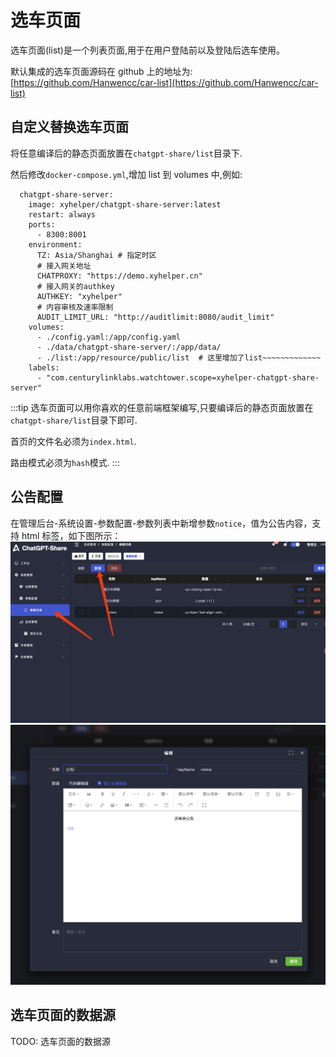 # 选车页面

选车页面(list)是一个列表页面,用于在用户登陆前以及登陆后选车使用。

默认集成的选车页面源码在 github 上的地址为: [https://github.com/Hanwencc/car-list](https://github.com/Hanwencc/car-list)

## 自定义替换选车页面

将任意编译后的静态页面放置在`chatgpt-share/list`目录下.

然后修改`docker-compose.yml`,增加 list 到 volumes 中,例如:

```yaml{17}
  chatgpt-share-server:
    image: xyhelper/chatgpt-share-server:latest
    restart: always
    ports:
      - 8300:8001
    environment:
      TZ: Asia/Shanghai # 指定时区
      # 接入网关地址
      CHATPROXY: "https://demo.xyhelper.cn"
      # 接入网关的authkey
      AUTHKEY: "xyhelper"
      # 内容审核及速率限制
      AUDIT_LIMIT_URL: "http://auditlimit:8080/audit_limit"
    volumes:
      - ./config.yaml:/app/config.yaml
      - ./data/chatgpt-share-server/:/app/data/
      - ./list:/app/resource/public/list  # 这里增加了list~~~~~~~~~~~~~
    labels:
      - "com.centurylinklabs.watchtower.scope=xyhelper-chatgpt-share-server"
```

:::tip
选车页面可以用你喜欢的任意前端框架编写,只要编译后的静态页面放置在`chatgpt-share/list`目录下即可.

首页的文件名必须为`index.html`.

路由模式必须为`hash`模式.
:::

## 公告配置

在管理后台-系统设置-参数配置-参数列表中新增参数`notice`，值为公告内容，支持 html 标签，如下图所示：
![公告配置1](./images/notice1.png)
![公告配置2](./images/notice2.png)

## 选车页面的数据源

TODO: 选车页面的数据源
